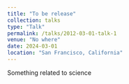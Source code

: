 ```yaml
---
title: "To be release"
collection: talks
type: "Talk"
permalink: /talks/2012-03-01-talk-1
venue: "No where"
date: 2024-03-01
location: "San Francisco, California"
---
```


Something related to science
